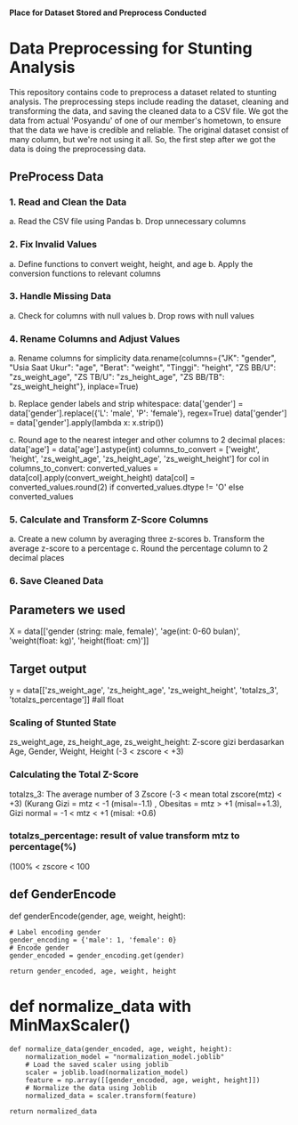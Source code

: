 #### Place for Dataset Stored and Preprocess Conducted

# Data Preprocessing for Stunting Analysis
This repository contains code to preprocess a dataset related to stunting analysis. The preprocessing steps include reading the dataset, cleaning and transforming the data, and saving the cleaned data to a CSV file.
We got the data from actual 'Posyandu' of one of our member's hometown, to ensure that the data we have is credible and reliable. 
The original dataset consist of many column, but we're not using it all. So, the first step after we got the data is doing the preprocessing data. 
 
## PreProcess Data
### 1. Read and Clean the Data
a. Read the CSV file using Pandas
b. Drop unnecessary columns

### 2. Fix Invalid Values
a. Define functions to convert weight, height, and age
b. Apply the conversion functions to relevant columns

### 3. Handle Missing Data
a. Check for columns with null values
b. Drop rows with null values

### 4. Rename Columns and Adjust Values
a. Rename columns for simplicity
	data.rename(columns={"JK": "gender", "Usia Saat Ukur": "age", "Berat": "weight", "Tinggi": "height", "ZS BB/U": "zs_weight_age", "ZS TB/U": 		"zs_height_age", "ZS BB/TB": "zs_weight_height"}, inplace=True)

b. Replace gender labels and strip whitespace:
	data['gender'] = data['gender'].replace({'L': 'male', 'P': 'female'}, regex=True)
	data['gender'] = data['gender'].apply(lambda x: x.strip())

c. Round age to the nearest integer and other columns to 2 decimal places:
	data['age'] = data['age'].astype(int)
	columns_to_convert = ['weight', 'height', 'zs_weight_age', 'zs_height_age', 'zs_weight_height']
	for col in columns_to_convert:
    	converted_values = data[col].apply(convert_weight_height)
    	data[col] = converted_values.round(2) if converted_values.dtype != 'O' else converted_values
     
### 5. Calculate and Transform Z-Score Columns
a. Create a new column by averaging three z-scores
b. Transform the average z-score to a percentage
c. Round the percentage column to 2 decimal places

### 6. Save Cleaned Data


## Parameters we used
X = data[['gender (string: male, female)',
	 'age(int: 0-60 bulan)',
	 'weight(float: kg)',
	 'height(float: cm)']]
  
## Target output
y = data[['zs_weight_age',
	 'zs_height_age',
	 'zs_weight_height',
     'totalzs_3',
	 'totalzs_percentage']] #all float
  
### Scaling of Stunted State
zs_weight_age, zs_height_age, zs_weight_height: Z-score gizi berdasarkan Age, Gender, Weight, Height 
(-3 < zscore < +3)

### Calculating the Total Z-Score
totalzs_3: The average number of 3 Zscore 
(-3 < mean total zscore(mtz) < +3) (Kurang Gizi = mtz < -1 (misal=-1.1) , Obesitas = mtz > +1 (misal=+1.3), Gizi normal = -1 < mtz < +1 (misal: +0.6)

### totalzs_percentage: result of value transform mtz to percentage(%)
(100% < zscore < 100

## def GenderEncode
def genderEncode(gender, age, weight, height):

    # Label encoding gender
    gender_encoding = {'male': 1, 'female': 0}
    # Encode gender
    gender_encoded = gender_encoding.get(gender)

    return gender_encoded, age, weight, height

    
# def normalize_data with MinMaxScaler()
	def normalize_data(gender_encoded, age, weight, height):
	    normalization_model = "normalization_model.joblib"
	    # Load the saved scaler using joblib
	    scaler = joblib.load(normalization_model)
	    feature = np.array([[gender_encoded, age, weight, height]])
	    # Normalize the data using Joblib
	    normalized_data = scaler.transform(feature)

	return normalized_data
